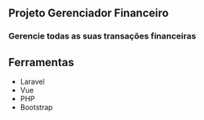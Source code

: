 ## Projeto Gerenciador Financeiro

### Gerencie todas as suas transações financeiras

## Ferramentas

- Laravel
- Vue
- PHP
- Bootstrap
